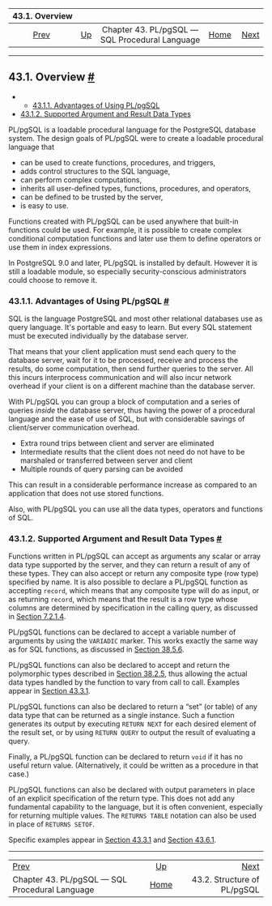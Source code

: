 

|                             43.1. Overview                             |                                                                     |                                                |                                                       |                                                               |
| :--------------------------------------------------------------------: | :------------------------------------------------------------------ | :--------------------------------------------: | ----------------------------------------------------: | ------------------------------------------------------------: |
| [Prev](plpgsql.html "Chapter 43. PL/pgSQL — SQL Procedural Language")  | [Up](plpgsql.html "Chapter 43. PL/pgSQL — SQL Procedural Language") | Chapter 43. PL/pgSQL — SQL Procedural Language | [Home](index.html "PostgreSQL 17devel Documentation") |  [Next](plpgsql-structure.html "43.2. Structure of PL/pgSQL") |

***

## 43.1. Overview [#](#PLPGSQL-OVERVIEW)

  * *   [43.1.1. Advantages of Using PL/pgSQL](plpgsql-overview.html#PLPGSQL-ADVANTAGES)
  * [43.1.2. Supported Argument and Result Data Types](plpgsql-overview.html#PLPGSQL-ARGS-RESULTS)

PL/pgSQL is a loadable procedural language for the PostgreSQL database system. The design goals of PL/pgSQL were to create a loadable procedural language that

* can be used to create functions, procedures, and triggers,
* adds control structures to the SQL language,
* can perform complex computations,
* inherits all user-defined types, functions, procedures, and operators,
* can be defined to be trusted by the server,
* is easy to use.

Functions created with PL/pgSQL can be used anywhere that built-in functions could be used. For example, it is possible to create complex conditional computation functions and later use them to define operators or use them in index expressions.

In PostgreSQL 9.0 and later, PL/pgSQL is installed by default. However it is still a loadable module, so especially security-conscious administrators could choose to remove it.

### 43.1.1. Advantages of Using PL/pgSQL [#](#PLPGSQL-ADVANTAGES)

SQL is the language PostgreSQL and most other relational databases use as query language. It's portable and easy to learn. But every SQL statement must be executed individually by the database server.

That means that your client application must send each query to the database server, wait for it to be processed, receive and process the results, do some computation, then send further queries to the server. All this incurs interprocess communication and will also incur network overhead if your client is on a different machine than the database server.

With PL/pgSQL you can group a block of computation and a series of queries *inside* the database server, thus having the power of a procedural language and the ease of use of SQL, but with considerable savings of client/server communication overhead.

* Extra round trips between client and server are eliminated
* Intermediate results that the client does not need do not have to be marshaled or transferred between server and client
* Multiple rounds of query parsing can be avoided

This can result in a considerable performance increase as compared to an application that does not use stored functions.

Also, with PL/pgSQL you can use all the data types, operators and functions of SQL.

### 43.1.2. Supported Argument and Result Data Types [#](#PLPGSQL-ARGS-RESULTS)

Functions written in PL/pgSQL can accept as arguments any scalar or array data type supported by the server, and they can return a result of any of these types. They can also accept or return any composite type (row type) specified by name. It is also possible to declare a PL/pgSQL function as accepting `record`, which means that any composite type will do as input, or as returning `record`, which means that the result is a row type whose columns are determined by specification in the calling query, as discussed in [Section 7.2.1.4](queries-table-expressions.html#QUERIES-TABLEFUNCTIONS "7.2.1.4. Table Functions").

PL/pgSQL functions can be declared to accept a variable number of arguments by using the `VARIADIC` marker. This works exactly the same way as for SQL functions, as discussed in [Section 38.5.6](xfunc-sql.html#XFUNC-SQL-VARIADIC-FUNCTIONS "38.5.6. SQL Functions with Variable Numbers of Arguments").

PL/pgSQL functions can also be declared to accept and return the polymorphic types described in [Section 38.2.5](extend-type-system.html#EXTEND-TYPES-POLYMORPHIC "38.2.5. Polymorphic Types"), thus allowing the actual data types handled by the function to vary from call to call. Examples appear in [Section 43.3.1](plpgsql-declarations.html#PLPGSQL-DECLARATION-PARAMETERS "43.3.1. Declaring Function Parameters").

PL/pgSQL functions can also be declared to return a “set” (or table) of any data type that can be returned as a single instance. Such a function generates its output by executing `RETURN NEXT` for each desired element of the result set, or by using `RETURN QUERY` to output the result of evaluating a query.

Finally, a PL/pgSQL function can be declared to return `void` if it has no useful return value. (Alternatively, it could be written as a procedure in that case.)

PL/pgSQL functions can also be declared with output parameters in place of an explicit specification of the return type. This does not add any fundamental capability to the language, but it is often convenient, especially for returning multiple values. The `RETURNS TABLE` notation can also be used in place of `RETURNS SETOF`.

Specific examples appear in [Section 43.3.1](plpgsql-declarations.html#PLPGSQL-DECLARATION-PARAMETERS "43.3.1. Declaring Function Parameters") and [Section 43.6.1](plpgsql-control-structures.html#PLPGSQL-STATEMENTS-RETURNING "43.6.1. Returning from a Function").

***

|                                                                        |                                                                     |                                                               |
| :--------------------------------------------------------------------- | :-----------------------------------------------------------------: | ------------------------------------------------------------: |
| [Prev](plpgsql.html "Chapter 43. PL/pgSQL — SQL Procedural Language")  | [Up](plpgsql.html "Chapter 43. PL/pgSQL — SQL Procedural Language") |  [Next](plpgsql-structure.html "43.2. Structure of PL/pgSQL") |
| Chapter 43. PL/pgSQL — SQL Procedural Language                         |        [Home](index.html "PostgreSQL 17devel Documentation")        |                                   43.2. Structure of PL/pgSQL |
